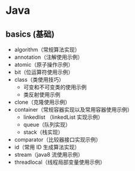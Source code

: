 # Java
## basics (基础)
- algorithm（常规算法实现）
- annotation（注解使用示例）
- atomic（原子操作示例）
- bit（位运算符使用示例）
- class（类使用技巧）
    - 可变和不可变类的使用示例
    - 类反射使用示例
- clone（克隆使用示例）
- container（常规容器实现以及常用容器使用示例）
    - linkedlist （linkedList 实现示例）
    - queue（队列实现）
    - stack（栈实现）
- comparator（比较器接口实现示例）
- id（常用 ID 生成算法实现）
- stream（java8 流使用示例）
- threadlocal（线程局部变量使用示例）
